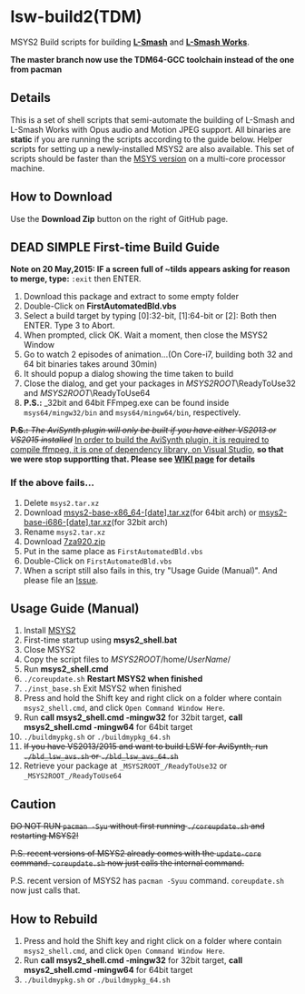 # lsw-build2(TDM)
MSYS2 Build scripts for building [__L-Smash__](https://github.com/l-smash/l-smash) and [__L-Smash Works__](https://github.com/VFR-maniac/L-SMASH-Works/tree/master/AviUtl). 

**The master branch now use the TDM64-GCC toolchain instead of the one from pacman**


## Details
This is a set of shell scripts that semi-automate the building of L-Smash and L-Smash Works with Opus audio and Motion JPEG support.
All binaries are **static** if you are running the scripts according to the guide below.
Helper scripts for setting up a newly-installed MSYS2 are also available.
This set of scripts should be faster than the [MSYS version](https://github.com/MaverickTse/lw-build) on a multi-core processor machine.

## How to Download
Use the **Download Zip** button on the right of GitHub page.

## DEAD SIMPLE First-time Build Guide
**Note on 20 May,2015: IF a screen full of ~tilds appears asking for reason to merge, type:** `:exit` then ENTER.

  1. Download this package and extract to some empty folder
  2. Double-Click on **FirstAutomatedBld.vbs**
  3. Select a build target by typing [0]:32-bit, [1]:64-bit or [2]: Both then ENTER. Type 3 to Abort.
  4. When prompted, click OK. Wait a moment, then close the MSYS2 Window
  5. Go to watch 2 episodes of animation...(On Core-i7, building both 32 and 64 bit binaries takes around 30min)
  6. It should popup a dialog showing the time taken to build
  7. Close the dialog, and get your packages in _MSYS2ROOT_\ReadyToUse32 and _MSYS2ROOT_\ReadyToUse64
  8. **P.S.:** _32bit and 64bit FFmpeg.exe can be found inside `msys64/mingw32/bin` and `msys64/mingw64/bin`, respectively.
  
~~**P.S.:** _The AviSynth plugin will only be built if you have either VS2013 or VS2015 installed_~~ [In order to build the AviSynth plugin, it is required to compile ffmpeg, it is one of dependency library, on Visual Studio](https://github.com/VFR-maniac/L-SMASH-Works/commit/71859e2428c1d8cb7ed44dd2121ed95be9a8a233), **so that we were stop supportting that. Please see [WIKI page](https://github.com/MaverickTse/lsw-build2/wiki/04-Building-LSW-for-Avisynth) for details**

### If the above fails...

  1. Delete ``msys2.tar.xz``
  2. Download [msys2-base-x86_64-[date].tar.xz](http://sourceforge.net/projects/msys2/files/Base/x86_64/)(for 64bit arch) or [msys2-base-i686-[date].tar.xz](http://sourceforge.net/projects/msys2/files/Base/i686/)(for 32bit arch)
  2. Rename ``msys2.tar.xz``
  3. Download [7za920.zip](http://downloads.sourceforge.net/sevenzip/7za920.zip)
  4. Put in the same place as ``FirstAutomatedBld.vbs``
  5. Double-Click on ``FirstAutomatedBld.vbs``
  6. When a script still also fails in this, try "Usage Guide (Manual)". And please file an  [Issue](https://github.com/MaverickTse/lsw-build2/issues).
  
  
## Usage Guide (Manual)
  1. Install [MSYS2](http://sourceforge.net/projects/msys2/)
  2. First-time startup using **msys2_shell.bat**
  3. Close MSYS2
  4. Copy the script files to _MSYS2ROOT_/home/_UserName_/
  5. Run **msys2_shell.cmd**
  6. `./coreupdate.sh` **Restart MSYS2 when finished**
  7. `./inst_base.sh` Exit MSYS2 when finished
  8. Press and hold the Shift key and right click on a folder where contain ``msys2_shell.cmd``, and click ``Open Command Window Here``.
  9. Run **call msys2\_shell.cmd -mingw32** for 32bit target, **call msys2_shell.cmd -mingw64** for 64bit target
  10. `./buildmypkg.sh` or `./buildmypkg_64.sh`
  11. ~~If you have VS2013/2015 and want to build LSW for AviSynth, run `./bld_lsw_avs.sh` or `./bld_lsw_avs_64.sh`~~
  12. Retrieve your package at `_MSYS2ROOT_/ReadyToUse32` or `_MSYS2ROOT_/ReadyToUse64`
  
## Caution
~~DO NOT RUN `pacman -Syu` without first running `./coreupdate.sh` and restarting MSYS2!~~

~~P.S. recent versions of MSYS2 already comes with the `update-core` command. `coreupdate.sh` now just calls the internal command.~~

P.S. recent version of MSYS2 has `pacman -Syuu` command. `coreupdate.sh` now just calls that.

## How to Rebuild
  1. Press and hold the Shift key and right click on a folder where contain ``msys2_shell.cmd``, and click ``Open Command Window Here``.
  2. Run **call msys2\_shell.cmd -mingw32** for 32bit target, **call msys2_shell.cmd -mingw64** for 64bit target
  3. `./buildmypkg.sh` or `./buildmypkg_64.sh`
  
